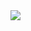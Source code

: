 <a href="https://github.com/devxb/gitanimals">
  <img src="https://render.gitanimals.org/farms/davidchoi23"/>
</a>
